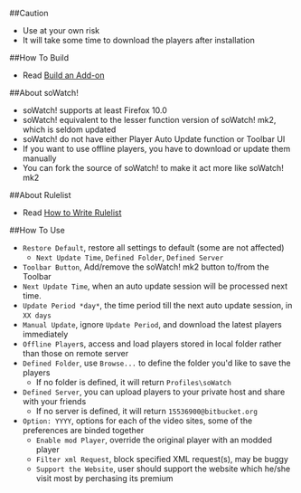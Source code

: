 ##Caution

- Use at your own risk
- It will take some time to download the players after installation

##How To Build

- Read [Build an Add-on](https://github.com/jc3213/Misc/blob/master/Manual/en-US/HowToBuild.md)

##About soWatch!

- soWatch! supports at least Firefox 10.0
- soWatch! equivalent to the lesser function version of soWatch! mk2, which is seldom updated
- soWatch! do not have either Player Auto Update function or Toolbar UI
- If you want to use offline players, you have to download or update them manually
- You can fork the source of soWatch! to make it act more like soWatch! mk2

##About Rulelist

- Read [How to Write Rulelist](https://github.com/jc3213/Misc/blob/master/Manual/en-US/soWatch-mk2.rulelist.md)

##How To Use

- `Restore Default`, restore all settings to default (some are not affected)
  - `Next Update Time`, `Defined Folder`, `Defined Server`
- `Toolbar Button`, Add/remove the soWatch! mk2 button to/from the Toolbar
- `Next Update Time`, when an auto update session will be processed next time.
- `Update Period *day*`, the time period till the next auto update session, in `XX days`
- `Manual Update`, ignore `Update Period`, and download the latest players immediately
- `Offline Player`s, access and load players stored in local folder rather than those on remote server
- `Defined Folder`,  use `Browse...` to define the folder you'd like to save the players
  - If no folder is defined, it will return `Profiles\soWatch`
- `Defined Server`, you can upload players to your private host and share with your friends
  - If no server is defined, it will return `15536900@bitbucket.org`
- `Option: YYYY`, options for each of the video sites, some of the preferences are binded together
  - `Enable mod Player`, override the original player with an modded player
  - `Filter xml Request`, block specified XML request(s), may be buggy
  - `Support the Website`, user should support the website which he/she visit most by perchasing its premium
